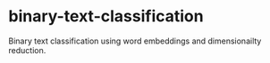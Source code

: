 # binary-text-classification
Binary text classification using word embeddings and dimensionailty reduction.

